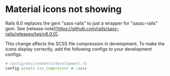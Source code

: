 # Material icons not showing
Rails 6.0 replaces the gem "sass-rails" to just a wrapper for "sassc-rails" gem. See (release note)[https://github.com/rails/sass-rails/releases/tag/v6.0.0].

This change affects the SCSS file compression in development. To make the icons display correctly, add the following configs to your development configs.

```ruby
# config/environments/development.rb
config.assets.css_compressor = :sass
```


